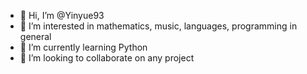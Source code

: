 - 👋 Hi, I’m @Yinyue93
- 👀 I’m interested in mathematics, music, languages, programming in general
- 🌱 I’m currently learning Python
- 💞️ I’m looking to collaborate on any project

<!---
Yinyue93/Yinyue93 is a ✨ special ✨ repository because its `README.md` (this file) appears on your GitHub profile.
You can click the Preview link to take a look at your changes.
--->
